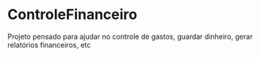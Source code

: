 # ControleFinanceiro
Projeto pensado para ajudar no controle de gastos, guardar dinheiro, gerar relatórios financeiros, etc
